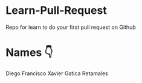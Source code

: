 # Learn-Pull-Request
Repo for learn to do your first pull request on Github

# Names 👇
Diego Francisco Xavier Gatica Retamales
